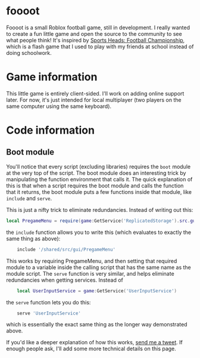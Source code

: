 # foooot
Foooot is a small Roblox football game, still in development. I really wanted to create a fun little game and open the source to the community to see what people think! It's inspired by [Sports Heads: Football Championship](http://www.mousebreaker.com/game/sport-heads-football-championship), which is a flash game that I used to play with my friends at school instead of doing schoolwork.

# Game information
This little game is entirely client-sided. I'll work on adding online support later. For now, it's just intended for local multiplayer (two players on the same computer using the same keyboard).

# Code information
## Boot module
You'll notice that every script (excluding libraries) requires the `boot` module at the very top of the script. The boot module does an interesting trick by manipulating the function environment that calls it. The quick explanation of this is that when a script requires the boot module and calls the function that it returns, the boot module puts a few functions inside that module, like `include` and `serve`.

This is just a nifty trick to eliminate redundancies. Instead of writing out this:
```lua
local PregameMenu = require(game:GetService('ReplicatedStorage').src.gui.PregameMenu)
```
the `include` function allows you to write this (which evaluates to exactly the same thing as above):
```lua
	include '/shared/src/gui/PregameMenu'
```
This works by requiring PregameMenu, and then setting that required module to a variable inside the calling script that has the same name as the module script. The `serve` function is very similar, and helps eliminate redundancies when getting services. Instead of
```lua
	local UserInputService = game:GetService('UserInputService')
```
the `serve` function lets you do this:
```lua
	serve 'UserInputService'
```
which is essentially the exact same thing as the longer way demonstrated above.

If you'd like a deeper explanation of how this works, [send me a tweet](http://twitter.com/biostreem). If enough people ask, I'll add some more technical details on this page.
